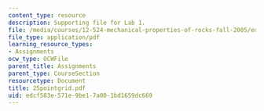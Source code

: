 ```yaml
---
content_type: resource
description: Supporting file for Lab 1.
file: /media/courses/12-524-mechanical-properties-of-rocks-fall-2005/edcf583e571e9be17a001bd1659dc669_25pointgrid.pdf
file_type: application/pdf
learning_resource_types:
- Assignments
ocw_type: OCWFile
parent_title: Assignments
parent_type: CourseSection
resourcetype: Document
title: 25pointgrid.pdf
uid: edcf583e-571e-9be1-7a00-1bd1659dc669
---
```

